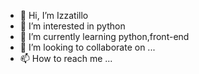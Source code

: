 - 👋 Hi, I’m Izzatillo
- 👀 I’m interested in python
- 🌱 I’m currently learning python,front-end
- 💞️ I’m looking to collaborate on ...
- 📫 How to reach me ...

<!---
izzatillo-egamberdiyev/izzatillo-egamberdiyev is a ✨ special ✨ repository because its `README.md` (this file) appears on your GitHub profile.
You can click the Preview link to take a look at your changes.
--->
